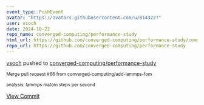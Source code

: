 ```yaml
---
event_type: PushEvent
avatar: "https://avatars.githubusercontent.com/u/814322?"
user: vsoch
date: 2024-10-22
repo_name: converged-computing/performance-study
html_url: https://github.com/converged-computing/performance-study/commit/f0bd89443d1080be311117254cb5d2c82e686108
repo_url: https://github.com/converged-computing/performance-study
---
```


<a href='https://github.com/vsoch' target='_blank'>vsoch</a> pushed to <a href='https://github.com/converged-computing/performance-study' target='_blank'>converged-computing/performance-study</a>

<small>Merge pull request #66 from converged-computing/add-lammps-fom

analysis: lammps matom steps per second</small>

<a href='https://github.com/converged-computing/performance-study/commit/f0bd89443d1080be311117254cb5d2c82e686108' target='_blank'>View Commit</a>